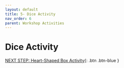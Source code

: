 ```yaml
---
layout: default
title: 5- Dice Activity
nav_order: 6
parent: Workshop Activities
---
```

# Dice Activity

[NEXT STEP: Heart-Shaped Box Activity](heart-box-activity.html){: .btn .btn-blue }
